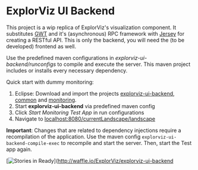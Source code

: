# ExplorViz UI Backend

This project is a wip replica of ExplorViz's visualization component. It substitutes [GWT](http://www.gwtproject.org/) and it's (asynchronous) RPC framework with [Jersey](https://jersey.java.net/) for creating a RESTful API. This is only the backend, you will need the (to be developed) frontend as well.

Use the predefined maven configurations in *explorviz-ui-backend/runconfigs* to compile and execute the server. This maven project includes or installs every necessary dependency.

Quick start with dummy monitoring:

1. Eclipse: Download and import the projects [explorviz-ui-backend](https://github.com/ExplorViz/common), [common](https://github.com/ExplorViz/common) and [monitoring](https://github.com/ExplorViz/monitoring).
2. Start **explorviz-ui-backend** via predefined maven config
3. Click *Start Monitoring Test App* in run configurations
4. Navigate to [localhost:8080/currentLandscape/landscape](http://localhost:8080/currentLandscape/landscape)

**Important**: Changes that are related to dependency injections require a recompilation of the application. Use the maven config `explorviz-ui-backend-compile-exec` to recompile and start the server. Then, start the Test app again.

[![Stories in Ready](https://badge.waffle.io/ExplorViz/explorviz-ui-backend.png?label=ready&title=Ready)](http://waffle.io/ExplorViz/explorviz-ui-backend